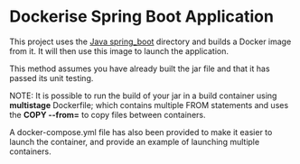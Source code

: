 # Dockerise Spring Boot Application

This project uses the [Java spring_boot](../../Java/spring_boot/part_3) directory and builds a Docker image from it.  It will then use this image to launch the application.

This method assumes you have already built the jar file and that it has passed its unit testing.

NOTE: It is possible to run the build of your jar in a build container using **multistage** Dockerfile; which contains multiple FROM statements and uses the **COPY --from=** to copy files between containers.

A docker-compose.yml file has also been provided to make it easier to launch the container, and provide an example of launching multiple containers.
